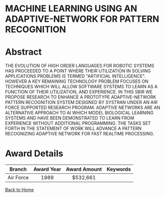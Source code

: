 
MACHINE LEARNING USING AN ADAPTIVE-NETWORK FOR PATTERN RECOGNITION
==================================================================

# Abstract


THE EVOLUTION OF HIGH ORDER LANGUAGES FOR ROBOTIC SYSTEMS HAS PROCEEDED TO A POINT WHERE THEIR UTILIZATION IN SOLVING APPLICATIONS PROBLEMS IS TERMED "ARTIFICIAL INTELLIGENCE". HOWEVER A KEY REMAINING TECHNOLOGY PROBLEM FOCUSES ON TECHNIQUES WHICH WILL ALLOW SOFTWARE SYSTEMS TO LEARN AS A FUNCTION OF THEIR UTILIZATION, AND EXPERIENCE. IN THIS SBIR WE PROPOSE RESEARCH TO ENHANCE A PROTOTYPE ADAPTIVE-NETWORK PATTERN RECOGNITION SYSTEM DESIGNED BY SYSTRAN UNDER AN AIR FORCE SUPPORTED RESEARCH PROGRAM. ADAPTIVE NETWORKS ARE AN ALTERNATIVE APPROACH TO AI WHICH MODEL BIOLOGICAL LEARNING SYSTEMS AND HAVE BEEN DEMONSTRATED TO LEARN FROM EXPERIENCE WITHOUT ADDITIONAL PROGRAMMING. THE TASKS SET FORTH IN THE STATEMENT OF WORK WILL ADVANCE A PATTERN RECOGNIZING ADAPTIVE NETWORK FOR FAST REALTIME PROCESSING.  

# Award Details

|Branch|Award Year|Award Amount|Keywords|
| :---: | :---: | :---: | :---: |
|Air Force|1989|$532,661||
  
  


[Back to Home](https://github.com/chrischow/dod_sbir_awards/CC/#886)